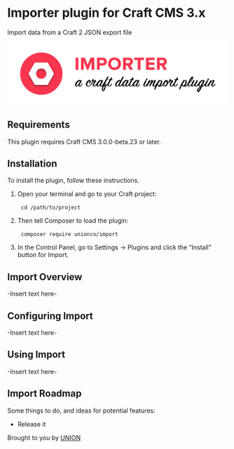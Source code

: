 # Importer plugin for Craft CMS 3.x

Import data from a Craft 2 JSON export file

![Screenshot](resources/img/importer.png)

## Requirements

This plugin requires Craft CMS 3.0.0-beta.23 or later.

## Installation

To install the plugin, follow these instructions.

1. Open your terminal and go to your Craft project:

        cd /path/to/project

2. Then tell Composer to load the plugin:

        composer require unionco/import

3. In the Control Panel, go to Settings → Plugins and click the “Install” button for Import.

## Import Overview

-Insert text here-

## Configuring Import

-Insert text here-

## Using Import

-Insert text here-

## Import Roadmap

Some things to do, and ideas for potential features:

* Release it

Brought to you by [UNION](https://github.com/unionco)
